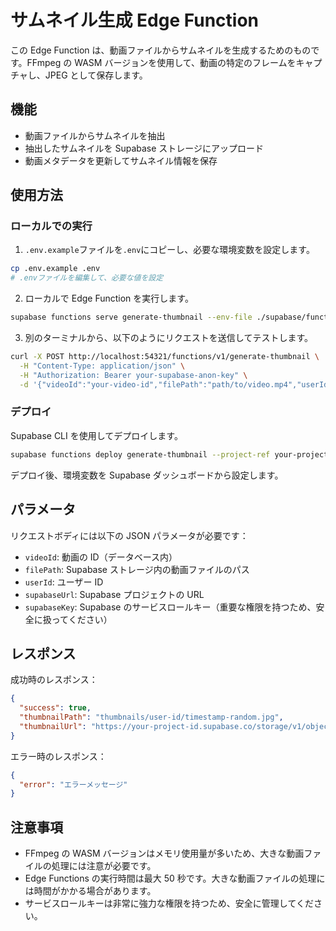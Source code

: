 # サムネイル生成 Edge Function

この Edge Function は、動画ファイルからサムネイルを生成するためのものです。FFmpeg の WASM バージョンを使用して、動画の特定のフレームをキャプチャし、JPEG として保存します。

## 機能

- 動画ファイルからサムネイルを抽出
- 抽出したサムネイルを Supabase ストレージにアップロード
- 動画メタデータを更新してサムネイル情報を保存

## 使用方法

### ローカルでの実行

1. `.env.example`ファイルを`.env`にコピーし、必要な環境変数を設定します。

```bash
cp .env.example .env
# .envファイルを編集して、必要な値を設定
```

2. ローカルで Edge Function を実行します。

```bash
supabase functions serve generate-thumbnail --env-file ./supabase/functions/generate-thumbnail/.env
```

3. 別のターミナルから、以下のようにリクエストを送信してテストします。

```bash
curl -X POST http://localhost:54321/functions/v1/generate-thumbnail \
  -H "Content-Type: application/json" \
  -H "Authorization: Bearer your-supabase-anon-key" \
  -d '{"videoId":"your-video-id","filePath":"path/to/video.mp4","userId":"user-id","supabaseUrl":"https://your-project-id.supabase.co","supabaseKey":"your-service-role-key"}'
```

### デプロイ

Supabase CLI を使用してデプロイします。

```bash
supabase functions deploy generate-thumbnail --project-ref your-project-ref
```

デプロイ後、環境変数を Supabase ダッシュボードから設定します。

## パラメータ

リクエストボディには以下の JSON パラメータが必要です：

- `videoId`: 動画の ID（データベース内）
- `filePath`: Supabase ストレージ内の動画ファイルのパス
- `userId`: ユーザー ID
- `supabaseUrl`: Supabase プロジェクトの URL
- `supabaseKey`: Supabase のサービスロールキー（重要な権限を持つため、安全に扱ってください）

## レスポンス

成功時のレスポンス：

```json
{
  "success": true,
  "thumbnailPath": "thumbnails/user-id/timestamp-random.jpg",
  "thumbnailUrl": "https://your-project-id.supabase.co/storage/v1/object/public/videos/thumbnails/user-id/timestamp-random.jpg"
}
```

エラー時のレスポンス：

```json
{
  "error": "エラーメッセージ"
}
```

## 注意事項

- FFmpeg の WASM バージョンはメモリ使用量が多いため、大きな動画ファイルの処理には注意が必要です。
- Edge Functions の実行時間は最大 50 秒です。大きな動画ファイルの処理には時間がかかる場合があります。
- サービスロールキーは非常に強力な権限を持つため、安全に管理してください。
